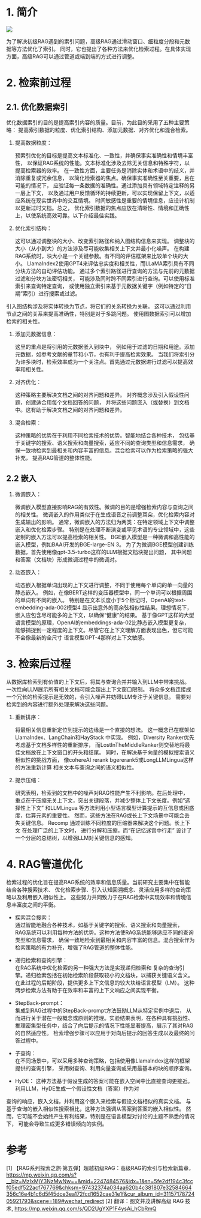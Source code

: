 # 1. 简介

![](.06_高级RAG_images/流程图.png)

为了解决初级RAG遇到的索引问题，高级RAG通过滑动窗口、细粒度分段和元数据等方法优化了索引。
同时，它也提出了各种方法来优化检索过程。在具体实现方面，高级RAG可以通过管道或端到端的方式进行调整。

# 2. 检索前过程
## 2.1. 优化数据索引

优化数据索引的目的是提高索引内容的质量。目前，为此目的采用了五种主要策略：
提高索引数据的粒度、优化索引结构、添加元数据、对齐优化和混合检索。

1. 提高数据粒度：

    预索引优化的目标是提高文本标准化、一致性，并确保事实准确性和情境丰富性，
    以保证RAG系统的性能。文本标准化涉及去除无关信息和特殊字符，以提高检索器的效率。
    在一致性方面，主要任务是消除实体和术语中的歧义，并消除重复或冗余信息，
    以简化检索器的焦点。确保事实准确性至关重要，且在可能的情况下，
    应验证每一条数据的准确性。通过添加具有领域特定注释的另一层上下文，
    以及通过用户反馈循环的持续更新，可以实现保留上下文，以适应系统在现实世界中的交互情境。
    时间敏感性是重要的情境信息，应设计机制以更新过时文档。总之，
    优化索引数据的焦点应放在清晰性、情境和正确性上，以使系统高效可靠。以下介绍最佳实践。

2. 优化索引结构：
   
   这可以通过调整块的大小、改变索引路径和纳入图结构信息来实现。
   调整块的大小（从小到大）的方法涉及尽可能收集相关上下文并最小化噪声。
   在构建RAG系统时，块大小是一个关键参数。有不同的评估框架来比较单个块的大小。
   LlamaIndex2使用GPT4来评估忠实度和相关性，而LLaMA索引具有不同分块方法的自动评估功能。
   通过多个索引路径进行查询的方法与先前的元数据过滤和分块方法密切相关，
   可能涉及同时跨不同索引进行查询。可以使用标准索引来查询特定查询，
   或使用独立索引来基于元数据关键字（例如特定的“日期”索引）进行搜索或过滤。

引入图结构涉及将实体转换为节点，将它们的关系转换为关联。
这可以通过利用节点之间的关系来提高准确性，特别是对于多跳问题。
使用图数据索引可以增加检索的相关性。

1. 添加元数据信息：

    这里的重点是将引用的元数据嵌入到块中，
    例如用于过滤的日期和用途。添加元数据，如参考文献的章节和小节，也有利于提高检索效果。
    当我们将索引分为许多块时，检索效率成为一个关注点。首先通过元数据进行过滤可以提高效率和相关性。

2. 对齐优化：
   
   这种策略主要解决文档之间的对齐问题和差异。
   对齐概念涉及引入假设性问题，创建适合用每个文档回答的问题，
   并将这些问题嵌入（或替换）到文档中。这有助于解决文档之间的对齐问题和差异。

3. 混合检索：
   
   这种策略的优势在于利用不同检索技术的优势。智能地结合各种技术，
   包括基于关键字的搜索、语义搜索和向量搜索，适应不同的查询类型和信息需求，
   确保一致地检索到最相关和内容丰富的信息。混合检索可以作为检索策略的强大补充，
   提高RAG管道的整体性能。

## 2.2 嵌入

1. 微调嵌入：

   微调嵌入模型直接影响RAG的有效性。微调的目的是增强检索内容与查询之间的相关性。
   微调嵌入的作用类似于在生成语音之前调整耳朵，优化检索内容对生成输出的影响。
   通常，微调嵌入的方法归为两类：在特定领域上下文中调整嵌入和优化检索步骤。
   特别是在处理不断演变或罕见术语的专业领域中，这些定制的嵌入方法可以提高检索的相关性。
   BGE嵌入模型是一种微调和高性能的嵌入模型，例如BAAI开发的BGE-large-EN 3。
   为了为微调BGE模型创建训练数据，首先使用像gpt-3.5-turbo这样的LLM根据文档块提出问题，
   其中问题和答案（文档块）形成微调过程中的微调对。

2. 动态嵌入：
   
   动态嵌入根据单词出现的上下文进行调整，不同于使用每个单词的单一向量的静态嵌入。
   例如，在像BERT这样的变压器模型中，同一个单词可以根据周围的单词有不同的嵌入。
   特别是在文本长度小于5个标记时，OpenAI的text-embedding-ada-002模型4
   显示出意外的高余弦相似性结果。理想情况下，嵌入应包含尽可能多的上下文，以确保“健康”的结果。
   基于像GPT这样的大型语言模型的原理，OpenAI的embeddings-ada-02比静态嵌入模型更复杂，
   能够捕捉到一定程度的上下文。尽管它在上下文理解方面表现出色，但它可能不会像最新的全尺寸
   语言模型GPT-4那样对上下文敏感。

# 3. 检索后过程

从数据库检索到有价值的上下文后，将其与查询合并并输入到LLM中带来挑战。
一次性向LLM展示所有相关文档可能会超出上下文窗口限制。
将众多文档连接成一个冗长的检索提示是无效的，会引入噪声并妨碍LLM专注于关键信息。
需要对检索到的内容进行额外处理来解决这些问题。

1. 重新排序：

    将最相关信息重新定位到提示的边缘是一个直接的想法。
    这一概念已在框架如LlamaIndex、LangChain和HayStack 中实现。
    例如，Diversity Ranker优先考虑基于文档多样性的重新排序，
    而LostInTheMiddleRanker则交替地将最佳文档放在上下文窗口的开头和结尾。
    同时，在解决基于向量的模拟搜索语义相似性的挑战方面，
    像cohereAI rerank bgererank5或LongLLMLingua这样的方法重新计算
    相关文本与查询之间的语义相似性。

2. 提示压缩：

    研究表明，检索到的文档中的噪声对RAG性能产生不利影响。在后处理中，
    重点在于压缩无关上下文，突出关键段落，并减少整体上下文长度。例如“选择性上下文”
    和LLMLingua 等方法利用小型语言模型计算提示的互信息或困惑度，估算元素的重要性。
    然而，这些方法在RAG或长上下文场景中可能会丢失关键信息。
    Recomp 通过训练不同粒度的压缩器来解决这个问题。长上下文 在处理广泛的上下文时，
    进行分解和压缩，而“在记忆迷宫中行走” 设计了一个分层的总结树，以增强LLM对关键信息的感知。

# 4. RAG管道优化

检索过程的优化旨在提高RAG系统的效率和信息质量。当前研究主要集中在智能结合各种搜索技术、
优化检索步骤、引入认知回溯概念、灵活应用多样的查询策略以及利用嵌入相似性上。
这些努力共同致力于在RAG检索中实现效率和情境信息丰富度之间的平衡。

- 探索混合搜索：   
  通过智能地融合各种技术，如基于关键字的搜索、语义搜索和向量搜索，
  RAG系统可以利用每种方法的优势。这种方法使RAG系统能够适应不同的查询类型和信息需求，
  确保一致地检索到最相关和内容丰富的信息。混合搜索作为检索策略的有力补充，增强了RAG管道的整体性能。

- 递归检索和查询引擎：   
  在RAG系统中优化检索的另一种强大方法是实现递归检索和
  复杂的查询引擎。递归检索包括在初始检索阶段获取较小的文档块，以捕获关键语义含义。
  在此过程的后期阶段，提供更多上下文信息的较大块给语言模型（LM）。
  这种两步检索方法有助于在效率和丰富的上下文响应之间实现平衡。

- StepBack-prompt：  
  集成到RAG过程中的StepBack-prompt方法鼓励LLM从特定实例中退后，
  从而进行关于潜在一般概念或原则的推理。实验结果表明，在各种具有挑战性、
  推理密集型任务中，结合了向后提示的情况下性能显著提高，展示了其对RAG的自然适应性。
  检索增强步骤可以应用于对向后提示的回答生成以及最终的问答过程中。

- 子查询：   
  在不同场景中，可以采用多种查询策略，包括使用像LlamaIndex这样的框架提供的查询引擎，
  采用树查询、利用向量查询或采用最基本的块的顺序查询。

- HyDE：
  这种方法基于假设生成的答案可能在嵌入空间中比直接查询更接近。
  利用LLM，HyDE生成一个假设性文档（答案）作为对

查询的响应，嵌入文档，并利用这个嵌入来检索与假设文档相似的真实文档。
与基于查询的嵌入相似性搜索相比，这种方法强调从答案到答案的嵌入相似性。
然而，它可能不会始终产生有利结果，特别是在语言模型对讨论的主题不熟悉的情况下，
可能会导致生成更多错误倾向的实例。


# 参考

[1] 【RAG系列探索之旅·第五弹】超越初级RAG：高级RAG的索引与检索新篇章，
     https://mp.weixin.qq.com/s?__biz=MzIxMjY3NzMwNw==&mid=2247484576&idx=1&sn=5fe2df194c3fccf05edf522acf767769&chksm=97432374a034aa620b4c381807e32584664356c16e4b1c6d5f45dce3ea172fcd1652cae31e1f&cur_album_id=3115717872405921793&scene=189#wechat_redirect
[2] 翻译：图文并茂讲解高级 RAG 技术, https://mp.weixin.qq.com/s/QD2UgYXP1F4ysAi_hCbRmQ